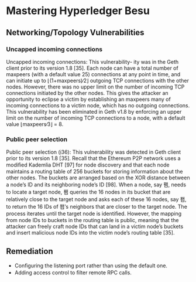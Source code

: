 # Mastering Hyperledger Besu


## Networking/Topology Vulnerabilities 


### Uncapped incoming connections
Uncapped incoming connections: This vulnerability-
ity was in the Geth client prior to its version 1.8 [35]. Each
node can have a total number of maxpeers (with a default
value 25) connections at any point in time, and can initiate
up to ⌊(1+maxpeers)∕2⌋ outgoing TCP connections with the
other nodes. However, there was no upper limit on the number
of incoming TCP connections initiated by the other nodes.
This gives the attacker an opportunity to eclipse a victim
by establishing an maxpeers many of incoming connections
to a victim node, which has no outgoing connections. This
vulnerability has been eliminated in Geth v1.8 by enforcing
an upper limit on the number of incoming TCP connections
to a node, with a default value ⌊maxpeers∕3⌋ = 8.


### Public peer selection
Public peer selection (36): This vulnerability was detected in 
Geth client prior to its version 1.8 [35]. Recall that
the Ethereum P2P network uses a modiﬁed Kademlia DHT
[97] for node discovery and that each node maintains a routing
table of 256 buckets for storing information about the other
nodes. The buckets are arranged based on the XOR distance
between a node’s ID and its neighboring node’s ID [98]. When
a node, say 퐴, needs to locate a target node, 퐴 queries the
16 nodes in its bucket that are relatively close to the target
node and asks each of these 16 nodes, say 퐵, to return the 16
IDs of 퐵’s neighbors that are closer to the target node. The
process iterates until the target node is identiﬁed. However,
the mapping from node IDs to buckets in the routing table is
public, meaning that the attacker can freely craft node IDs that
can land in a victim node’s buckets and insert malicious node
IDs into the victim node’s routing table [35].

## Remediation

- Conﬁguring the listening port rather than using the default one.
- Adding access control to ﬁlter remote RPC calls.

